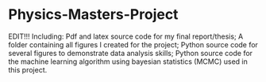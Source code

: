 # Physics-Masters-Project
EDIT!!!
Including: Pdf and latex source code for my final report/thesis; A folder containing all figures I created for the project; Python source code for several figures to demonstrate data analysis skills; Python source code for the machine learning algorithm using bayesian statistics (MCMC) used in this project.
